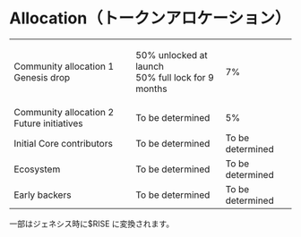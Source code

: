 # Allocation（トークンアロケーション）

|                                           |                                                             |                  |
| ----------------------------------------- | ----------------------------------------------------------- | ---------------- |
| Community allocation 1 Genesis drop       | <p>50% unlocked at launch<br>50% full lock for 9 months</p> | 7%               |
| Community allocation 2 Future initiatives | To be determined                                            | 5%               |
| Initial Core contributors                 | To be determined                                            | To be determined |
| Ecosystem                                 | To be determined                                            | To be determined |
| Early backers                             | To be determined                                            | To be determined |

一部はジェネシス時に$RISE に変換されます。
